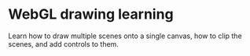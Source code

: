 # WebGL drawing learning

Learn how to draw multiple scenes onto a single canvas, how to clip the scenes, and add controls to them.